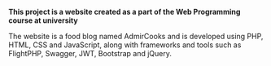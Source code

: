**This project is a website created as a part of the Web Programming course at university**

The website is a food blog named AdmirCooks and is developed using PHP, HTML, CSS and JavaScript, along with frameworks and tools such as FlightPHP, Swagger, JWT, Bootstrap and jQuery.
